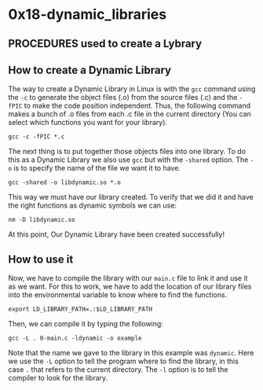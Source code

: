 # 0x18-dynamic_libraries

## PROCEDURES used to create a Lybrary

## How to create a Dynamic Library

The way to create a Dynamic Library in Linux is with the `gcc` command using the `-c` to generate the object files (.o) from the source files (.c) and the `-fPIC` to make the code position independent. Thus, the following command makes a bunch of .o files from each .c file in the current directory (You can select which functions you want for your library).
```
gcc -c -fPIC *.c
```
The next thing is to put together those objects files into one library. To do this as a Dynamic Library we also use `gcc` but with the `-shared` option. The `-o` is to specify the name of the file we want it to have.
```
gcc -shared -o libdynamic.so *.o
```
This way we must have our library created. To verify that we did it and have the right functions as dynamic symbols we can use:
```
nm -D libdynamic.so
```
At this point, Our Dynamic Library have been created successfully!

## How to use it

Now, we have to compile the library with our `main.c` file to link it and use it as we want. For this to work, we have to add the location of our library files into the environmental variable to know where to find the functions.
```
export LD_LIBRARY_PATH=.:$LD_LIBRARY_PATH
```
Then, we can compile it by typing the following:
```
gcc -L . 0-main.c -ldynamic -o example
```
Note that the name we gave to the library in this example was `dynamic`. Here we use the `-L` option to tell the program where to find the library, in this case `.` that refers to the current directory. The `-l` option is to tell the compiler to look for the library.
